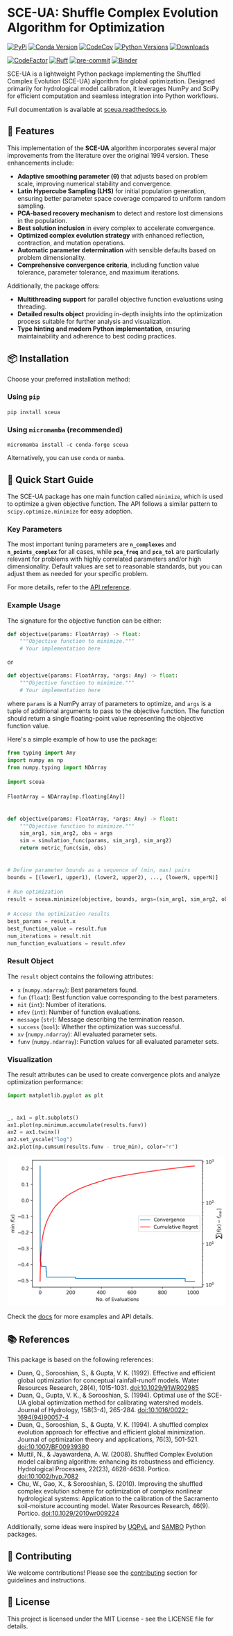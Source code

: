 # SCE-UA: Shuffle Complex Evolution Algorithm for Optimization

[![PyPi](https://img.shields.io/pypi/v/sceua.svg)](https://pypi.python.org/pypi/sceua)
[![Conda Version](https://img.shields.io/conda/vn/conda-forge/sceua.svg)](https://anaconda.org/conda-forge/sceua)
[![CodeCov](https://codecov.io/gh/cheginit/sceua/branch/main/graph/badge.svg)](https://codecov.io/gh/cheginit/sceua)
[![Python Versions](https://img.shields.io/pypi/pyversions/sceua.svg)](https://pypi.python.org/pypi/sceua)
[![Downloads](https://static.pepy.tech/badge/sceua)](https://pepy.tech/project/sceua)

[![CodeFactor](https://www.codefactor.io/repository/github/cheginit/sceua/badge)](https://www.codefactor.io/repository/github/cheginit/sceua)
[![Ruff](https://img.shields.io/endpoint?url=https://raw.githubusercontent.com/astral-sh/ruff/main/assets/badge/v2.json)](https://github.com/astral-sh/ruff)
[![pre-commit](https://img.shields.io/badge/pre--commit-enabled-brightgreen?logo=pre-commit&logoColor=white)](https://github.com/pre-commit/pre-commit)
[![Binder](https://mybinder.org/badge_logo.svg)](https://mybinder.org/v2/gh/cheginit/sceua/HEAD?labpath=docs%2Fexamples)

SCE-UA is a lightweight Python package implementing the Shuffled Complex Evolution
(SCE-UA) algorithm for global optimization. Designed primarily for hydrological model
calibration, it leverages NumPy and SciPy for efficient computation and seamless
integration into Python workflows.

Full documentation is available at [sceua.readthedocs.io](https://sceua.readthedocs.io).

## 🌟 Features

This implementation of the **SCE-UA** algorithm incorporates several major improvements
from the literature over the original 1994 version. These enhancements include:

- **Adaptive smoothing parameter (θ)** that adjusts based on problem scale, improving
    numerical stability and convergence.
- **Latin Hypercube Sampling (LHS)** for initial population generation, ensuring better
    parameter space coverage compared to uniform random sampling.
- **PCA-based recovery mechanism** to detect and restore lost dimensions in the
    population.
- **Best solution inclusion** in every complex to accelerate convergence.
- **Optimized complex evolution strategy** with enhanced reflection, contraction, and
    mutation operations.
- **Automatic parameter determination** with sensible defaults based on problem
    dimensionality.
- **Comprehensive convergence criteria**, including function value tolerance, parameter
    tolerance, and maximum iterations.

Additionally, the package offers:

- **Multithreading support** for parallel objective function evaluations using
    threading.
- **Detailed results object** providing in-depth insights into the optimization process
    suitable for further analysis and visualization.
- **Type hinting and modern Python implementation**, ensuring maintainability and
    adherence to best coding practices.

## 📦 Installation

Choose your preferred installation method:

### Using `pip`

```console
pip install sceua
```

### Using `micromamba` (recommended)

```console
micromamba install -c conda-forge sceua
```

Alternatively, you can use `conda` or `mamba`.

## 🚀 Quick Start Guide

The SCE-UA package has one main function called `minimize`, which is used to optimize a
given objective function. The API follows a similar pattern to `scipy.optimize.minimize`
for easy adoption.

### Key Parameters

The most important tuning parameters are **`n_complexes`** and **`n_points_complex`**
for all cases, while **`pca_freq`** and **`pca_tol`** are particularly relevant for
problems with highly correlated parameters and/or high dimensionality. Default values
are set to reasonable standards, but you can adjust them as needed for your specific
problem.

For more details, refer to the
[API reference](https://sceua.readthedocs.io/en/latest/reference/).

### Example Usage

The signature for the objective function can be either:

```python
def objective(params: FloatArray) -> float:
    """Objective function to minimize."""
    # Your implementation here
```

or

```python
def objective(params: FloatArray, *args: Any) -> float:
    """Objective function to minimize."""
    # Your implementation here
```

where `params` is a NumPy array of parameters to optimize, and `args` is a tuple of
additional arguments to pass to the objective function. The function should return a
single floating-point value representing the objective function value.

Here's a simple example of how to use the package:

```python
from typing import Any
import numpy as np
from numpy.typing import NDArray

import sceua

FloatArray = NDArray[np.floating[Any]]


def objective(params: FloatArray, *args: Any) -> float:
    """Objective function to minimize."""
    sim_arg1, sim_arg2, obs = args
    sim = simulation_func(params, sim_arg1, sim_arg2)
    return metric_func(sim, obs)


# Define parameter bounds as a sequence of (min, max) pairs
bounds = [(lower1, upper1), (lower2, upper2), ..., (lowerN, upperN)]

# Run optimization
result = sceua.minimize(objective, bounds, args=(sim_arg1, sim_arg2, obs), seed=42, max_workers=8)

# Access the optimization results
best_params = result.x
best_function_value = result.fun
num_iterations = result.nit
num_function_evaluations = result.nfev
```

### Result Object

The `result` object contains the following attributes:

- `x` (`numpy.ndarray`): Best parameters found.
- `fun` (`float`): Best function value corresponding to the best parameters.
- `nit` (`int`): Number of iterations.
- `nfev` (`int`): Number of function evaluations.
- `message` (`str`): Message describing the termination reason.
- `success` (`bool`): Whether the optimization was successful.
- `xv` (`numpy.ndarray`): All evaluated parameter sets.
- `funv` (`numpy.ndarray`): Function values for all evaluated parameter sets.

### Visualization

The result attributes can be used to create convergence plots and analyze optimization
performance:

```python
import matplotlib.pyplot as plt


_, ax1 = plt.subplots()
ax1.plot(np.minimum.accumulate(results.funv))
ax2 = ax1.twinx()
ax2.set_yscale("log")
ax2.plot(np.cumsum(results.funv - true_min), color="r")
```

![Convergence](https://raw.githubusercontent.com/cheginit/sceua/main/docs/examples/images/convergence.png)

Check the [docs](https://sceua.readthedocs.io) for more examples and API details.

## 📚 References

This package is based on the following references:

- Duan, Q., Sorooshian, S., & Gupta, V. K. (1992). Effective and efficient global
    optimization for conceptual rainfall-runoff models. Water Resources Research, 28(4),
    1015-1031. [doi:10.1029/91WR02985](https://doi.org/10.1029/91WR02985)
- Duan, Q., Gupta, V. K., & Sorooshian, S. (1994). Optimal use of the SCE-UA global
    optimization method for calibrating watershed models. Journal of Hydrology,
    158(3-4), 265-284.
    [doi:10.1016/0022-1694(94)90057-4](<https://doi.org/10.1016/0022-1694(94)90057-4>)
- Duan, Q., Sorooshian, S., & Gupta, V. K. (1994). A shuffled complex evolution approach
    for effective and efficient global minimization. Journal of optimization theory and
    applications, 76(3), 501-521.
    [doi:10.1007/BF00939380](https://doi.org/10.1007/BF00939380)
- Muttil, N., & Jayawardena, A. W. (2008). Shuffled Complex Evolution model calibrating
    algorithm: enhancing its robustness and efficiency. Hydrological Processes, 22(23),
    4628-4638. Portico. [doi:10.1002/hyp.7082](https://doi.org/10.1002/hyp.7082)
- Chu, W., Gao, X., & Sorooshian, S. (2010). Improving the shuffled complex evolution
    scheme for optimization of complex nonlinear hydrological systems: Application to
    the calibration of the Sacramento soil-moisture accounting model. Water Resources
    Research, 46(9). Portico.
    [doi:10.1029/2010wr009224](https://doi.org/10.1029/2010wr009224)

Additionally, some ideas were inspired by [UQPyL](https://github.com/smasky/UQPyL) and
[SAMBO](https://github.com/sambo-optimization/sambo) Python packages.

## 🤝 Contributing

We welcome contributions! Please see the
[contributing](https://sceua.readthedocs.io/en/latest/CONTRIBUTING/) section for
guidelines and instructions.

## 📄 License

This project is licensed under the MIT License - see the LICENSE file for details.
